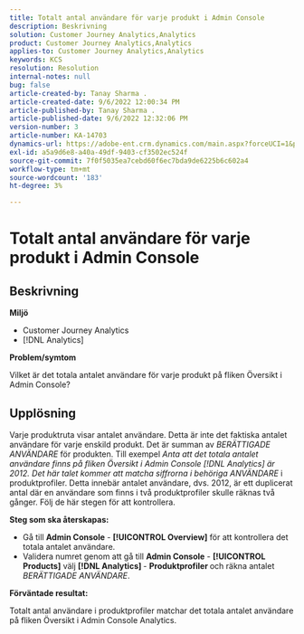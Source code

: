 ```yaml
---
title: Totalt antal användare för varje produkt i Admin Console
description: Beskrivning
solution: Customer Journey Analytics,Analytics
product: Customer Journey Analytics,Analytics
applies-to: Customer Journey Analytics,Analytics
keywords: KCS
resolution: Resolution
internal-notes: null
bug: false
article-created-by: Tanay Sharma .
article-created-date: 9/6/2022 12:00:34 PM
article-published-by: Tanay Sharma .
article-published-date: 9/6/2022 12:32:06 PM
version-number: 3
article-number: KA-14703
dynamics-url: https://adobe-ent.crm.dynamics.com/main.aspx?forceUCI=1&pagetype=entityrecord&etn=knowledgearticle&id=45be0a81-db2d-ed11-9db1-002248086735
exl-id: a5a9d6e8-a40a-49df-9403-cf3502ec524f
source-git-commit: 7f0f5035ea7cebd60f6ec7bda9de6225b6c602a4
workflow-type: tm+mt
source-wordcount: '183'
ht-degree: 3%

---
```


# Totalt antal användare för varje produkt i Admin Console

## Beskrivning


<b>Miljö</b>

- Customer Journey Analytics
- [!DNL Analytics]




<b>Problem/symtom</b>

Vilket är det totala antalet användare för varje produkt på fliken Översikt i Admin Console?




## Upplösning


Varje produktruta visar antalet användare. Detta är inte det faktiska antalet användare för varje enskild produkt. Det är summan av *BERÄTTIGADE ANVÄNDARE* för produkten. Till exempel *Anta att det totala antalet användare finns på fliken Översikt i Admin Console [!DNL Analytics] är 2012. Det här talet kommer att matcha siffrorna i behöriga ANVÄNDARE* i produktprofiler. Detta innebär antalet användare, dvs. 2012, är ett duplicerat antal där en användare som finns i två produktprofiler skulle räknas två gånger. Följ de här stegen för att kontrollera.

<b>Steg som ska återskapas:</b>

- Gå till <b>Admin Console</b> - <b>[!UICONTROL Overview]</b> för att kontrollera det totala antalet användare.
- Validera numret genom att gå till <b>Admin Console</b> - <b>[!UICONTROL Products]</b> välj <b>[!DNL Analytics] </b> - <b>Produktprofiler </b>och räkna antalet *BERÄTTIGADE ANVÄNDARE*.




<b>Förväntade resultat:</b>

Totalt antal användare i produktprofiler matchar det totala antalet användare på fliken Översikt i Admin Console Analytics.
